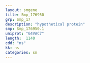 ```yaml
---
layout: smgene
title: Smp_176950
grp: Smp_17
description: "hypothetical protein"
smp: Smp_176950.1
uniprot: "G4VAC7"
length:  1140
cdd: "ns"
kk: ns
categories: sm
---
```

